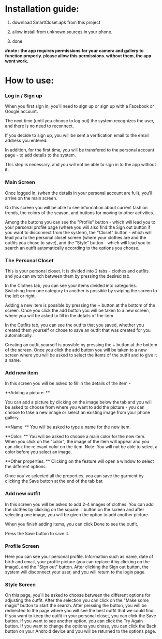

# **Installation guide:**

1. download SmartCloset.apk from this project

2. allow install from unknown sources in your phone.

3. done.


**#note : the app requires permissions for your camera and gallery to function properly.
        please allow this permissions. without them, the app wont work.**
        
        
        
# **How to use:**


### **Log in / Sign up**

When you first sign in, you'll need to sign up or sign up with a Facebook or Google account. 

The next time (until you choose to log out) the system recognizes the user, and there is no need to reconnect. 

If you decide to sign up, you will be sent a verification email to the email address you entered. 

In addition, for the first time, you will be transfered to the personal account page - to add details to the system. 

This step is necessary, and you will not be able to sign in to the app without it.


### **Main Screen**

Once logged in, (when the details in your personal account are full), you'll arrive on the main screen.

On this screen you will be able to see information about current fashion trends, 
the colors of the season, and buttons for moving to other activities. 

Among the buttons you can see the "Profile" button - 
which will lead you to your personal profile page (where you will also find the Sign out button 
if you want to disconnect from the system), 
the "Closet" button - 
which will lead you to the personal closet screen (where your clothes are and the outfits you chose to save),
and the "Style" button - 
which will lead you to search an outfit automatically according to the options you choose.


### **The Personal Closet**

This is your personal closet. It is divided into 2 tabs - clothes and outfits. 
and you can switch between them by pressing the desired tab.

In the Clothes tab, you can see your items divided into categories.
Switching from one category to another is possible by swiping the screen to the left or right.

Adding a new item is possible by pressing the + button at the bottom of the screen. 
Once you click the add button you will be taken to a new screen, where you will be asked to fill in the details of the item.

In the Outfits tab, you can see the outfits that you saved, whether you created them yourself 
or chose to save an outfit that was created for you automatically. 

Creating an outfit yourself is possible by pressing the + button at the bottom of the screen.
Once you click the add button you will be taken to a new screen where you will be asked to select the items 
of the outfit and to give it a name.


### **Add new item**

In this screen you will be asked to fill in the details of the item -

**Adding a picture: **

You can add a picture by clicking on the image below the tab and you will be asked to choose from where you want to add the picture - 
you can choose to take a new image or select an existing image from your phone gallery.

**Name: **
You will be asked to type a name for the new item.

**Color: **
You will be asked to choose a main color for the new item. When you click on the "color", 
the image of the item will appear and you can click the relevant color on the item. 
Note: You will not be able to select a color before you select an image.

**Other properties: **
Clicking on the feature will open a window to select the different options.

Once you've selected all the properties, you can save the garment by clicking the Save button at the end of the tab bar.


### **Add new outfit**

In this screen you will be asked to add 2-4 images of clothes. 
You can add the clothes by clicking on the square + button on the screen and after selecting one image, 
you will be given the option to add another picture. 

When you finish adding items, you can click Done to see the outfit. 

Press the Save button to save it.


### **Profile Screen**

Here you can see your personal profile. 
Information such as name, date of birth and email, your profile picture (you can replace it by clicking on the image), 
and the "Sign out" button. After clicking the Sign out button, the system will disconnect your user, 
and you will return to the login page.


### **Style Screen**

On this page, you'll be asked to choose between the different options for adjusting the outfit. 
After the selection you can click on the "Make some magic" button to start the search. 
After pressing the button, you will be redirected to the page where you will see the best outfit that we could find. 
If you want to keep the outfit in your personal closet, you can click the Save button. 
If you want to see another option, you can click the Try Again button. 
If you want to change the options you chose, you can click the Back button on your Android device 
and you will be returned to the options page.


